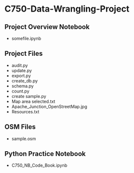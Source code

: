 # C750-Data-Wrangling-Project

## Project Overview Notebook
<ul>
<li>somefile.ipynb</li>
</ul>

## Project Files
<ul>
<li>audit.py</li>
<li>update.py</li>
<li>export.py</li>
<li>create_db.py</li>
<li>schema.py</li>
<li>count.py</li>
<li>create sample.py</li>
<li>Map area selected.txt</li>
<li>Apache_Junction‬_OpenStreetMap.jpg</li>
<li>Resources.txt</li>
</ul>

## OSM Files
<ul>
<li>sample.osm</li> 
</ul>

## Python Practice Notebook
<ul>
<li>C750_NB_Code_Book.ipynb</li> 
</ul>
